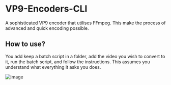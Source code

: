 # VP9-Encoders-CLI
A sophisticated VP9 encoder that utilises FFmpeg. This make the process of advanced and quick encoding possible.


## How to use?
You add keep a batch script in a folder, add the video you wish to convert to it, run the batch script, and follow the instructions. This assumes you understand what everything it asks you does.

![image](https://github.com/Knewest/VP9-Encoders-CLI/assets/94736474/0bab0607-4283-4980-91ff-9ecbe02d5162)
